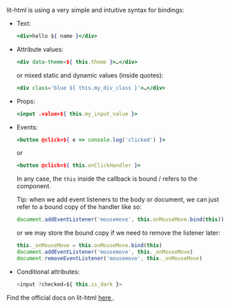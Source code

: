 lit-html is using a very  simple and intuitive syntax for bindings:
- Text:
	```jsx
	<div>hello ${ name }</div>
	```
- Attribute values:
	```jsx
	<div data-theme=${ this.theme }>…</div>
	```
	or mixed static and dynamic values (inside quotes):
	```jsx
	<div class='blue ${ this.my_div_class }'>…</div>
	```
- Props:
	```jsx
	<input .value=${ this.my_input_value }>
	```
- Events: <br>
	```jsx
	<button @click=${ e => console.log('clicked') }>
	```
	or
	```jsx
	<button @click=${ this.onClickHandler }>
	```
	In any case, the `this` inside the callback is bound / refers to the component.

	Tip: when we add event listeners to the body or document, we can just refer to a bound copy of the handler like so:
	```js
	document.addEventListener('mousemove', this.onMouseMove.bind(this))
	```
	or we may store the bound copy if we need to remove the listener later:
	```js
	this._onMouseMove = this.onMouseMove.bind(this)
	document.addEventListener('mousemove', this._onMouseMove)
	document.removeEventListener('mousemove', this._onMouseMove)
	```

- Conditional attributes:
	```jsx
	<input ?checked=${ this.is_dark }>
	```

Find the official docs on lit-html [here ](https://lit.dev/docs/v1/lit-html/template-reference/).